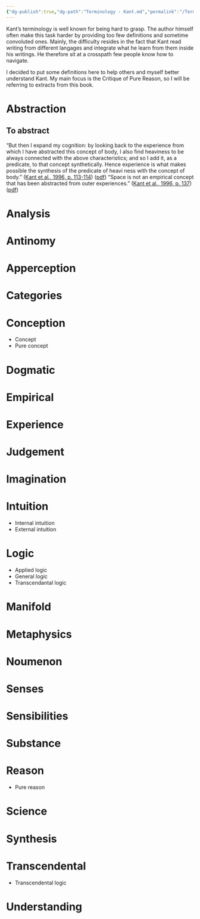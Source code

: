 ```yaml
---
{"dg-publish":true,"dg-path":"Terminology - Kant.md","permalink":"/Terminology - Kant/","title":"Terminology: Kant","tags":["terminology"],"created":"2024-12-23T23:00:00","updated":"2024-12-23T23:00:00"}
---
```



Kant’s terminology is well known for being hard to grasp. The author himself often make this task harder by providing too few definitions and sometime convoluted ones. Mainly, the difficulty resides in the fact that Kant read writing from different langages and integrate what he learn from them inside his writings. He therefore sit at a crosspath few people know how to navigate.

I decided to put some definitions here to help others and myself better understand Kant. My main focus is the Critique of Pure Reason, so I will be referring to extracts from this book.
# Abstraction
## To abstract
“But then I expand my cognition: by looking back to the experience from which I have abstracted this concept of body, I also find heaviness to be always connected with the above characteristics; and so I add it, as a predicate, to that concept synthetically. Hence experience is what makes possible the synthesis of the predicate of heavi ness with the concept of body.” ([Kant et al., 1996, p. 113-114](zotero://select/library/items/YU69PSGF)) ([pdf](zotero://open-pdf/library/items/CW4KTAEF?page=113&annotation=3EL9KM4T))
“Space is not an empirical concept that has been abstracted from outer experiences.” ([Kant et al., 1996, p. 137](zotero://select/library/items/YU69PSGF)) ([pdf](zotero://open-pdf/library/items/CW4KTAEF?page=137&annotation=MJL9C4QJ))

# Analysis
# Antinomy
# Apperception
# Categories
# Conception
- Concept
- Pure concept
# Dogmatic
# Empirical
# Experience
# Judgement
# Imagination
# Intuition
- Internal intuition
- External intuition
# Logic
- Applied logic
- General logic
- Transcendantal logic
# Manifold
# Metaphysics
# Noumenon
# Senses

# Sensibilities

# Substance
# Reason
- Pure reason
# Science
# Synthesis
# Transcendental
- Transcendental logic

# Understanding